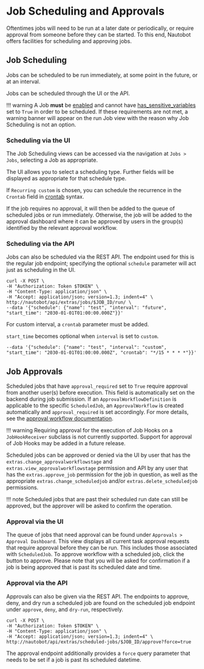 # Job Scheduling and Approvals

Oftentimes jobs will need to be run at a later date or periodically, or require approval from someone before they can be started. To this end, Nautobot offers facilities for scheduling and approving jobs.

## Job Scheduling

Jobs can be scheduled to be run immediately, at some point in the future, or at an interval.

Jobs can be scheduled through the UI or the API.

!!! warning
    A Job **must** be [enabled](./managing-jobs.md#enabling-and-disabling-jobs) and cannot have [has_sensitive_variables](../../../development/jobs/job-structure.md#class-metadata-attributes) set to `True` in order to be scheduled. If these requirements are not met, a warning banner will appear on the run Job view with the reason why Job Scheduling is not an option.

### Scheduling via the UI

The Job Scheduling views can be accessed via the navigation at `Jobs > Jobs`, selecting a Job as appropriate.

The UI allows you to select a scheduling type. Further fields will be displayed as appropriate for that schedule type.

If `Recurring custom` is chosen, you can schedule the recurrence in the `Crontab` field in [crontab](https://en.wikipedia.org/wiki/Cron#Overview) syntax.

If the job requires no approval, it will then be added to the queue of scheduled jobs or run immediately. Otherwise, the job will be added to the approval dashboard where it can be approved by users in the group(s) identified by the relevant approval workflow.

### Scheduling via the API

Jobs can also be scheduled via the REST API. The endpoint used for this is the regular job endpoint; specifying the optional `schedule` parameter will act just as scheduling in the UI.

```no-highlight
curl -X POST \
-H "Authorization: Token $TOKEN" \
-H "Content-Type: application/json" \
-H "Accept: application/json; version=1.3; indent=4" \
http://nautobot/api/extras/jobs/$JOB_ID/run/ \
--data '{"schedule": {"name": "test", "interval": "future", "start_time": "2030-01-01T01:00:00.000Z"}}'
```

For custom interval, a `crontab` parameter must be added.

`start_time` becomes optional when `interval` is set to `custom`.

`--data '{"schedule": {"name": "test", "interval": "custom", "start_time": "2030-01-01T01:00:00.000Z", "crontab": "*/15 * * * *"}}'`

## Job Approvals

Scheduled jobs that have `approval_required` set to `True` require approval from another user(s) before execution. This field is automatically set on the backend during job submission. If an `ApprovalWorkflowDefinition` is applicable to the specific `ScheduledJob`, an `ApprovalWorkflow` is created automatically and `approval_required` is set accordingly. For more details, see the [approval workflow documentation](../approval-workflow.md).

!!! warning
    Requiring approval for the execution of Job Hooks on a `JobHookReceiver` subclass is not currently supported. Support for approval of Job Hooks may be added in a future release.

Scheduled jobs can be approved or denied via the UI by user that has the `extras.change_approvalworkflowstage` and `extras.view_approvalworkflowstage` permission
and API by any user that has the `extras.approve_job` permission for the job in question, as well as the appropriate `extras.change_scheduledjob` and/or `extras.delete_scheduledjob` permissions.

!!! note
    Scheduled jobs that are past their scheduled run date can still be approved, but the approver will be asked to confirm the operation.

### Approval via the UI

The queue of jobs that need approval can be found under `Approvals > Approval Dashboard`. This view displays all current task approval requests that require approval before they can be run. This includes those associated with `ScheduledJob`. To approve workflow with a scheduled job, click the button to approve. Please note that you will be asked for confirmation if a job is being approved that is past its scheduled date and time.

### Approval via the API

Approvals can also be given via the REST API. The endpoints to approve, deny, and dry run a scheduled job are found on the scheduled job endpoint under `approve`, `deny`, and `dry-run`, respectively.

```no-highlight
curl -X POST \
-H "Authorization: Token $TOKEN" \
-H "Content-Type: application/json" \
-H "Accept: application/json; version=1.3; indent=4" \
http://nautobot/api/extras/scheduled-jobs/$JOB_ID/approve?force=true
```

The approval endpoint additionally provides a `force` query parameter that needs to be set if a job is past its scheduled datetime.
